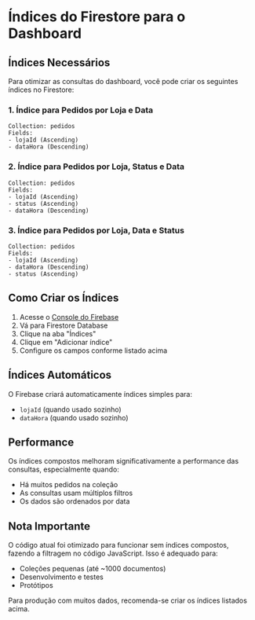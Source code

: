 # Índices do Firestore para o Dashboard

## Índices Necessários

Para otimizar as consultas do dashboard, você pode criar os seguintes índices no Firestore:

### 1. Índice para Pedidos por Loja e Data
```
Collection: pedidos
Fields:
- lojaId (Ascending)
- dataHora (Descending)
```

### 2. Índice para Pedidos por Loja, Status e Data
```
Collection: pedidos
Fields:
- lojaId (Ascending)
- status (Ascending)
- dataHora (Descending)
```

### 3. Índice para Pedidos por Loja, Data e Status
```
Collection: pedidos
Fields:
- lojaId (Ascending)
- dataHora (Descending)
- status (Ascending)
```

## Como Criar os Índices

1. Acesse o [Console do Firebase](https://console.firebase.google.com)
2. Vá para Firestore Database
3. Clique na aba "Índices"
4. Clique em "Adicionar índice"
5. Configure os campos conforme listado acima

## Índices Automáticos

O Firebase criará automaticamente índices simples para:
- `lojaId` (quando usado sozinho)
- `dataHora` (quando usado sozinho)

## Performance

Os índices compostos melhoram significativamente a performance das consultas, especialmente quando:
- Há muitos pedidos na coleção
- As consultas usam múltiplos filtros
- Os dados são ordenados por data

## Nota Importante

O código atual foi otimizado para funcionar sem índices compostos, fazendo a filtragem no código JavaScript. Isso é adequado para:
- Coleções pequenas (até ~1000 documentos)
- Desenvolvimento e testes
- Protótipos

Para produção com muitos dados, recomenda-se criar os índices listados acima. 